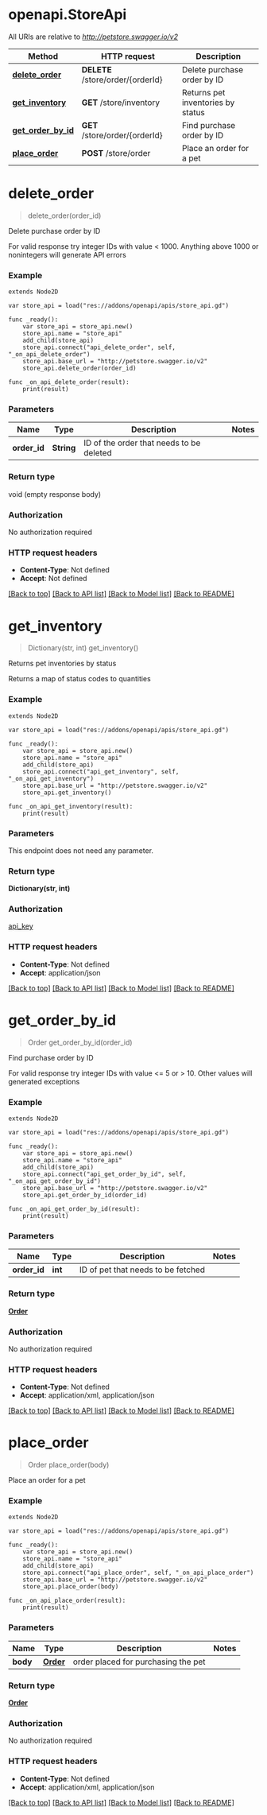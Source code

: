 # openapi.StoreApi

All URIs are relative to *http://petstore.swagger.io/v2*

Method | HTTP request | Description
------------- | ------------- | -------------
[**delete_order**](StoreApi.md#delete_order) | **DELETE** /store/order/{orderId} | Delete purchase order by ID
[**get_inventory**](StoreApi.md#get_inventory) | **GET** /store/inventory | Returns pet inventories by status
[**get_order_by_id**](StoreApi.md#get_order_by_id) | **GET** /store/order/{orderId} | Find purchase order by ID
[**place_order**](StoreApi.md#place_order) | **POST** /store/order | Place an order for a pet


# **delete_order**
> delete_order(order_id)

Delete purchase order by ID

For valid response try integer IDs with value < 1000. Anything above 1000 or nonintegers will generate API errors

### Example
```gdscript
extends Node2D

var store_api = load("res://addons/openapi/apis/store_api.gd")

func _ready():
	var store_api = store_api.new()
	store_api.name = "store_api"
	add_child(store_api)	
	store_api.connect("api_delete_order", self, "_on_api_delete_order")
	store_api.base_url = "http://petstore.swagger.io/v2"
	store_api.delete_order(order_id)
	
func _on_api_delete_order(result):
	print(result)
```

### Parameters

Name | Type | Description  | Notes
------------- | ------------- | ------------- | -------------
 **order_id** | **String**| ID of the order that needs to be deleted | 

### Return type

void (empty response body)

### Authorization

No authorization required

### HTTP request headers

 - **Content-Type**: Not defined
 - **Accept**: Not defined

[[Back to top]](#) [[Back to API list]](../README.md#documentation-for-api-endpoints) [[Back to Model list]](../README.md#documentation-for-models) [[Back to README]](../README.md)

# **get_inventory**
> Dictionary(str, int) get_inventory()

Returns pet inventories by status

Returns a map of status codes to quantities

### Example
```gdscript
extends Node2D

var store_api = load("res://addons/openapi/apis/store_api.gd")

func _ready():
	var store_api = store_api.new()
	store_api.name = "store_api"
	add_child(store_api)	
	store_api.connect("api_get_inventory", self, "_on_api_get_inventory")
	store_api.base_url = "http://petstore.swagger.io/v2"
	store_api.get_inventory()
	
func _on_api_get_inventory(result):
	print(result)
```

### Parameters
This endpoint does not need any parameter.

### Return type

**Dictionary(str, int)**

### Authorization

[api_key](../README.md#api_key)

### HTTP request headers

 - **Content-Type**: Not defined
 - **Accept**: application/json

[[Back to top]](#) [[Back to API list]](../README.md#documentation-for-api-endpoints) [[Back to Model list]](../README.md#documentation-for-models) [[Back to README]](../README.md)

# **get_order_by_id**
> Order get_order_by_id(order_id)

Find purchase order by ID

For valid response try integer IDs with value <= 5 or > 10. Other values will generated exceptions

### Example
```gdscript
extends Node2D

var store_api = load("res://addons/openapi/apis/store_api.gd")

func _ready():
	var store_api = store_api.new()
	store_api.name = "store_api"
	add_child(store_api)	
	store_api.connect("api_get_order_by_id", self, "_on_api_get_order_by_id")
	store_api.base_url = "http://petstore.swagger.io/v2"
	store_api.get_order_by_id(order_id)
	
func _on_api_get_order_by_id(result):
	print(result)
```

### Parameters

Name | Type | Description  | Notes
------------- | ------------- | ------------- | -------------
 **order_id** | **int**| ID of pet that needs to be fetched | 

### Return type

[**Order**](Order.md)

### Authorization

No authorization required

### HTTP request headers

 - **Content-Type**: Not defined
 - **Accept**: application/xml, application/json

[[Back to top]](#) [[Back to API list]](../README.md#documentation-for-api-endpoints) [[Back to Model list]](../README.md#documentation-for-models) [[Back to README]](../README.md)

# **place_order**
> Order place_order(body)

Place an order for a pet

### Example
```gdscript
extends Node2D

var store_api = load("res://addons/openapi/apis/store_api.gd")

func _ready():
	var store_api = store_api.new()
	store_api.name = "store_api"
	add_child(store_api)	
	store_api.connect("api_place_order", self, "_on_api_place_order")
	store_api.base_url = "http://petstore.swagger.io/v2"
	store_api.place_order(body)
	
func _on_api_place_order(result):
	print(result)
```

### Parameters

Name | Type | Description  | Notes
------------- | ------------- | ------------- | -------------
 **body** | [**Order**](Order.md)| order placed for purchasing the pet | 

### Return type

[**Order**](Order.md)

### Authorization

No authorization required

### HTTP request headers

 - **Content-Type**: Not defined
 - **Accept**: application/xml, application/json

[[Back to top]](#) [[Back to API list]](../README.md#documentation-for-api-endpoints) [[Back to Model list]](../README.md#documentation-for-models) [[Back to README]](../README.md)


